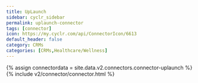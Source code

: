 ```yaml
---
title: UpLaunch
sidebar: cyclr_sidebar
permalink: uplaunch-connector
tags: [connector]
icon: https://my.cyclr.com/api/ConnectorIcon/6613
default_header: false
category: CRMs
categories: [CRMs,Healthcare/Wellness]
---
```

{% assign connectordata = site.data.v2.connectors.connector-uplaunch %}
{% include v2/connector/connector.html %}	